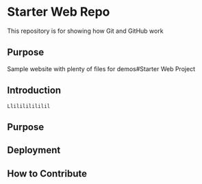 # Starter Web Repo

This repository is for showing how Git and GitHub work

## Purpose

Sample website with plenty of files for demos#Starter Web Project 
 ## Introduction
    Llilililililil 
 ## Purpose 
 ## Deployment 
 ## How to Contribute
